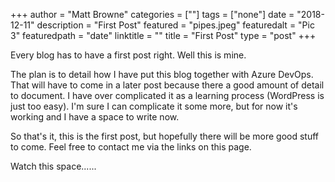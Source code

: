 +++
author = "Matt Browne"
categories = [""]
tags = ["none"]
date = "2018-12-11"
description = "First Post"
featured = "pipes.jpeg"
featuredalt = "Pic 3"
featuredpath = "date"
linktitle = ""
title = "First Post"
type = "post"
+++

Every blog has to have a first post right. Well this is mine.

The plan is to detail how I have put this blog together with Azure DevOps.  That will have to come in a later post because there a good amount of detail to document.  I have over complicated it as a learning process (WordPress is just too easy).  I'm sure I can complicate it some more, but for now it's working and I have a space to write now.

So that's it, this is the first post, but hopefully there will be more good stuff to come.  Feel free to contact me via the links on this page.

Watch this space......